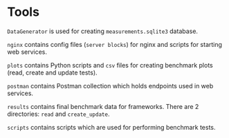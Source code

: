 # Tools

`DataGenerator` is used for creating `measurements.sqlite3` database.

`nginx` contains config files (`server blocks`) for nginx and scripts for starting web services.

`plots` contains Python scripts and `csv` files for creating benchmark plots (read, create and update tests).

`postman` contains Postman collection which holds endpoints used in web services.

`results` contains final benchmark data for frameworks. There are 2 directories: `read` and `create_update`.

`scripts` contains scripts which are used for performing benchmark tests.
